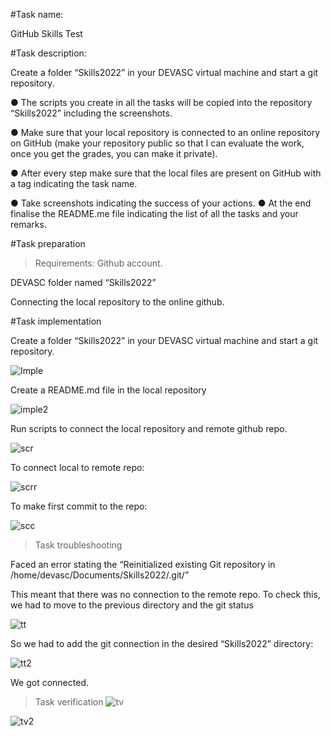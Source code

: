#Task name:

GitHub Skills Test

#Task description:

Create a folder “Skills2022” in your DEVASC virtual machine and start a git repository.

● The scripts you create in all the tasks will be copied into the repository “Skills2022” including the screenshots.

● Make sure that your local repository is connected to an online repository on GitHub (make your repository public so that I can evaluate the work, once you get the grades, you can make it private).


● After every step make sure that the local files are present on GitHub with a tag indicating the task name.

● Take screenshots indicating the success of your actions.
● At the end finalise the README.me file indicating the list of all the tasks and your remarks.

#Task preparation 

> Requirements:
Github account.

DEVASC folder named “Skills2022” 

Connecting the local repository to the online github.

#Task implementation 

Create a folder “Skills2022” in your DEVASC virtual machine and start a git repository.

![Imple](https://user-images.githubusercontent.com/58246129/192378469-097fc9a0-216f-40ef-8773-dfcafc2ae714.png)

Create a README.md file in the local repository


![imple2](https://user-images.githubusercontent.com/58246129/192378572-f4cc8a80-e11d-498b-ba8a-3094e838ba52.png)


Run scripts to connect the local repository and remote github repo.

![scr](https://user-images.githubusercontent.com/58246129/192378794-40f18944-1a56-4341-8619-4bdbdd98e700.png)

To connect local to remote repo:

![scrr](https://user-images.githubusercontent.com/58246129/192378929-3ab043c7-0c3f-4b41-86a6-1fc4ae8ec634.png)


To make first commit to the repo:


![scc](https://user-images.githubusercontent.com/58246129/192378981-a5f4f75d-ee99-4f04-b167-6283fcee2815.png)

> Task troubleshooting 


Faced an error stating the “Reinitialized existing Git repository in /home/devasc/Documents/Skills2022/.git/”

This meant that there was no connection to the remote repo. To check this, we had to move to the previous directory and the git status

![tt](https://user-images.githubusercontent.com/58246129/192379379-e4c0ee7e-1f83-4f2d-a56f-a45026257590.png)


So we had to add the git connection in the desired “Skills2022” directory:

![tt2](https://user-images.githubusercontent.com/58246129/192379472-9aa41867-77d1-42ff-b491-2fb5656d86d0.png)

We got connected.


> Task verification
![tv](https://user-images.githubusercontent.com/58246129/192379600-170dc7b7-a680-464c-add6-838f282f4060.png)

![tv2](https://user-images.githubusercontent.com/58246129/192379611-56b425fd-6029-4649-b1d5-84c826b8508f.png)
















